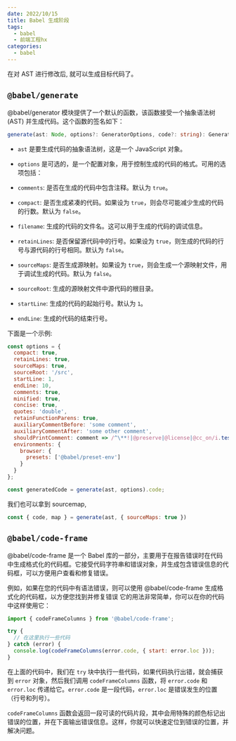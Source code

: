 ```yaml
---
date: 2022/10/15
title: Babel 生成阶段
tags: 
  - babel 
  - 前端工程hx
categories:
  - babel
---
```


在对 AST 进行修改后, 就可以生成目标代码了。

##  `@babel/generate`
@babel/generator 模块提供了一个默认的函数，该函数接受一个抽象语法树 (AST) 并生成代码。这个函数的签名如下：
```ts
generate(ast: Node, options?: GeneratorOptions, code?: string): GenerateResult
```
-   `ast` 是要生成代码的抽象语法树，这是一个 JavaScript 对象。
    
-   `options` 是可选的，是一个配置对象，用于控制生成的代码的格式。可用的选项包括：
    
  -   `comments`: 是否在生成的代码中包含注释。默认为 `true`。
      
  -   `compact`: 是否生成紧凑的代码。如果设为 `true`，则会尽可能减少生成的代码的行数。默认为 `false`。
      
  -   `filename`: 生成的代码的文件名。这可以用于生成的代码的调试信息。
      
  -   `retainLines`: 是否保留源代码中的行号。如果设为 `true`，则生成的代码的行号与源代码的行号相同。默认为 `false`。
      
  -   `sourceMaps`: 是否生成源映射。如果设为 `true`，则会生成一个源映射文件，用于调试生成的代码。默认为 `false`。
      
  -   `sourceRoot`: 生成的源映射文件中源代码的根目录。
      
  -   `startLine`: 生成的代码的起始行号。默认为 `1`。
      
  -   `endLine`: 生成的代码的结束行号。

  下面是一个示例:
```js
const options = {
  compact: true,
  retainLines: true,
  sourceMaps: true,
  sourceRoot: '/src',
  startLine: 1,
  endLine: 10,
  comments: true,
  minified: true,
  concise: true,
  quotes: 'double',
  retainFunctionParens: true,
  auxiliaryCommentBefore: 'some comment',
  auxiliaryCommentAfter: 'some other comment',
  shouldPrintComment: comment => /^\**!|@preserve|@license|@cc_on/i.test(comment),
  environments: {
    browser: {
      presets: ['@babel/preset-env']
    }
  }
};

const generatedCode = generate(ast, options).code;

```

我们也可以拿到 sourcemap, 
```js
const { code, map } = generate(ast, { sourceMaps: true })
```

## `@babel/code-frame`
@babel/code-frame 是一个 Babel 库的一部分，主要用于在报告错误时在代码中生成格式化的代码框。它接受代码字符串和错误对象，并生成包含错误信息的代码框，可以方便用户查看和修复错误。

例如，如果在您的代码中有语法错误，则可以使用 @babel/code-frame 生成格式化的代码框，以方便您找到并修复错误
它的用法非常简单，你可以在你的代码中这样使用它：
```js
import { codeFrameColumns } from '@babel/code-frame';

try {
  // 在这里执行一些代码
} catch (error) {
  console.log(codeFrameColumns(error.code, { start: error.loc }));
}
```
在上面的代码中，我们在 `try` 块中执行一些代码，如果代码执行出错，就会捕获到 `error` 对象，然后我们调用 `codeFrameColumns` 函数，将 `error.code` 和 `error.loc` 传递给它。`error.code` 是一段代码，`error.loc` 是错误发生的位置（行号和列号）。

`codeFrameColumns` 函数会返回一段可读的代码片段，其中会用特殊的颜色标记出错误的位置，并在下面输出错误信息。这样，你就可以快速定位到错误的位置，并解决问题。


